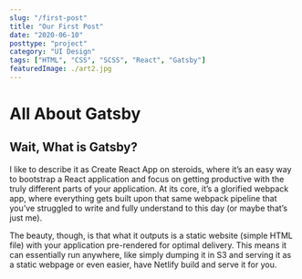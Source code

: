 ```yaml
---
slug: "/first-post"
title: "Our First Post"
date: "2020-06-10"
posttype: "project"
category: "UI Design"
tags: ["HTML", "CSS", "SCSS", "React", "Gatsby"]
featuredImage: ./art2.jpg
---
```


# All About Gatsby

## Wait, What is Gatsby?

I like to describe it as Create React App on steroids, where it’s an easy way to bootstrap a React application and focus on getting productive with the truly different parts of your application. At its core, it’s a glorified webpack app, where everything gets built upon that same webpack pipeline that you’ve struggled to write and fully understand to this day (or maybe that’s just me).

The beauty, though, is that what it outputs is a static website (simple HTML file) with your application pre-rendered for optimal delivery. This means it can essentially run anywhere, like simply dumping it in S3 and serving it as a static webpage or even easier, have Netlify build and serve it for you.
